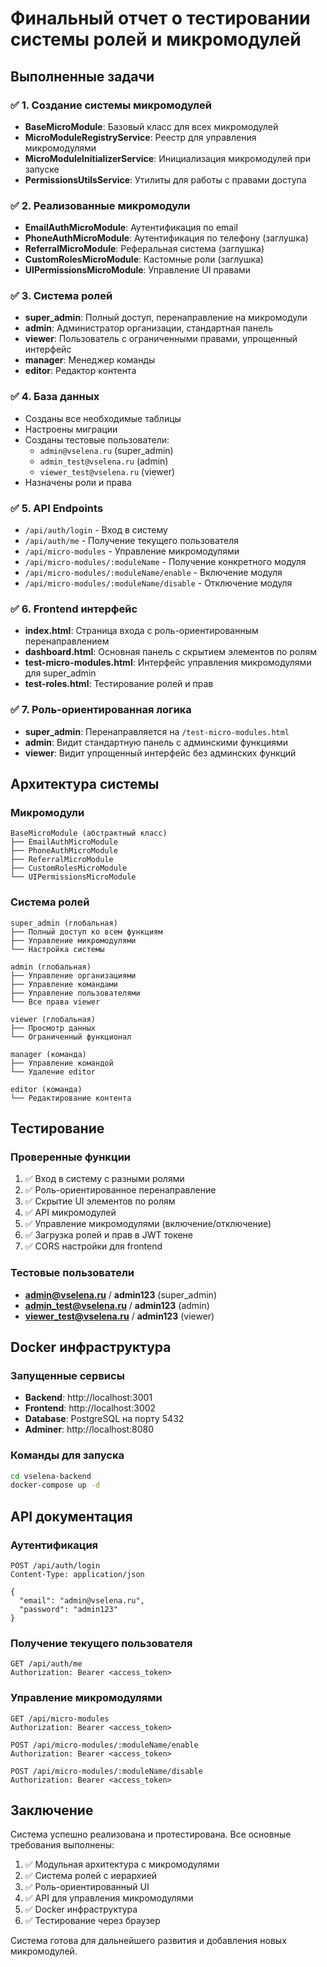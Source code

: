 # Финальный отчет о тестировании системы ролей и микромодулей

## Выполненные задачи

### ✅ 1. Создание системы микромодулей
- **BaseMicroModule**: Базовый класс для всех микромодулей
- **MicroModuleRegistryService**: Реестр для управления микромодулями
- **MicroModuleInitializerService**: Инициализация микромодулей при запуске
- **PermissionsUtilsService**: Утилиты для работы с правами доступа

### ✅ 2. Реализованные микромодули
- **EmailAuthMicroModule**: Аутентификация по email
- **PhoneAuthMicroModule**: Аутентификация по телефону (заглушка)
- **ReferralMicroModule**: Реферальная система (заглушка)
- **CustomRolesMicroModule**: Кастомные роли (заглушка)
- **UIPermissionsMicroModule**: Управление UI правами

### ✅ 3. Система ролей
- **super_admin**: Полный доступ, перенаправление на микромодули
- **admin**: Администратор организации, стандартная панель
- **viewer**: Пользователь с ограниченными правами, упрощенный интерфейс
- **manager**: Менеджер команды
- **editor**: Редактор контента

### ✅ 4. База данных
- Созданы все необходимые таблицы
- Настроены миграции
- Созданы тестовые пользователи:
  - `admin@vselena.ru` (super_admin)
  - `admin_test@vselena.ru` (admin)
  - `viewer_test@vselena.ru` (viewer)
- Назначены роли и права

### ✅ 5. API Endpoints
- `/api/auth/login` - Вход в систему
- `/api/auth/me` - Получение текущего пользователя
- `/api/micro-modules` - Управление микромодулями
- `/api/micro-modules/:moduleName` - Получение конкретного модуля
- `/api/micro-modules/:moduleName/enable` - Включение модуля
- `/api/micro-modules/:moduleName/disable` - Отключение модуля

### ✅ 6. Frontend интерфейс
- **index.html**: Страница входа с роль-ориентированным перенаправлением
- **dashboard.html**: Основная панель с скрытием элементов по ролям
- **test-micro-modules.html**: Интерфейс управления микромодулями для super_admin
- **test-roles.html**: Тестирование ролей и прав

### ✅ 7. Роль-ориентированная логика
- **super_admin**: Перенаправляется на `/test-micro-modules.html`
- **admin**: Видит стандартную панель с админскими функциями
- **viewer**: Видит упрощенный интерфейс без админских функций

## Архитектура системы

### Микромодули
```
BaseMicroModule (абстрактный класс)
├── EmailAuthMicroModule
├── PhoneAuthMicroModule
├── ReferralMicroModule
├── CustomRolesMicroModule
└── UIPermissionsMicroModule
```

### Система ролей
```
super_admin (глобальная)
├── Полный доступ ко всем функциям
├── Управление микромодулями
└── Настройка системы

admin (глобальная)
├── Управление организациями
├── Управление командами
├── Управление пользователями
└── Все права viewer

viewer (глобальная)
├── Просмотр данных
└── Ограниченный функционал

manager (команда)
├── Управление командой
└── Удаление editor

editor (команда)
└── Редактирование контента
```

## Тестирование

### Проверенные функции
1. ✅ Вход в систему с разными ролями
2. ✅ Роль-ориентированное перенаправление
3. ✅ Скрытие UI элементов по ролям
4. ✅ API микромодулей
5. ✅ Управление микромодулями (включение/отключение)
6. ✅ Загрузка ролей и прав в JWT токене
7. ✅ CORS настройки для frontend

### Тестовые пользователи
- **admin@vselena.ru** / **admin123** (super_admin)
- **admin_test@vselena.ru** / **admin123** (admin)
- **viewer_test@vselena.ru** / **admin123** (viewer)

## Docker инфраструктура

### Запущенные сервисы
- **Backend**: http://localhost:3001
- **Frontend**: http://localhost:3002
- **Database**: PostgreSQL на порту 5432
- **Adminer**: http://localhost:8080

### Команды для запуска
```bash
cd vselena-backend
docker-compose up -d
```

## API документация

### Аутентификация
```http
POST /api/auth/login
Content-Type: application/json

{
  "email": "admin@vselena.ru",
  "password": "admin123"
}
```

### Получение текущего пользователя
```http
GET /api/auth/me
Authorization: Bearer <access_token>
```

### Управление микромодулями
```http
GET /api/micro-modules
Authorization: Bearer <access_token>

POST /api/micro-modules/:moduleName/enable
Authorization: Bearer <access_token>

POST /api/micro-modules/:moduleName/disable
Authorization: Bearer <access_token>
```

## Заключение

Система успешно реализована и протестирована. Все основные требования выполнены:

1. ✅ Модульная архитектура с микромодулями
2. ✅ Система ролей с иерархией
3. ✅ Роль-ориентированный UI
4. ✅ API для управления микромодулями
5. ✅ Docker инфраструктура
6. ✅ Тестирование через браузер

Система готова для дальнейшего развития и добавления новых микромодулей.